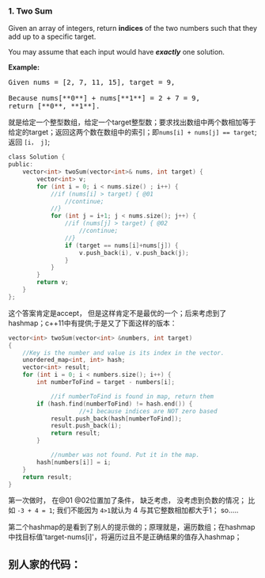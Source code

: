 ### 1. Two Sum


Given an array of integers, return **indices** of the two numbers such that they add up to a specific target.

You may assume that each input would have **_exactly_** one solution.

**Example:**  

<pre>
Given nums = [2, 7, 11, 15], target = 9,

Because nums[**0**] + nums[**1**] = 2 + 7 = 9,
return [**0**, **1**].
</pre>

就是给定一个整型数组，给定一个target整型数；要求找出数组中两个数相加等于给定的target；返回这两个数在数组中的索引；即`nums[i] + nums[j] == target`; 返回 `[i， j]`;

```c
class Solution {
public:
    vector<int> twoSum(vector<int>& nums, int target) {
        vector<int> v;
        for (int i = 0; i < nums.size() ; i++) {
            //if (nums[i] > target) { @01
                //continue;
            //}
            for (int j = i+1; j < nums.size(); j++) {
                //if (nums[j] > target) { @02
                    //continue;
                //}
                if (target == nums[i]+nums[j]) {
                    v.push_back(i), v.push_back(j);
                }
            }
        }
        return v;
    }
};
```
这个答案肯定是accept， 但是这样肯定不是最优的一个；后来考虑到了hashmap；c++11中有提供;于是又了下面这样的版本：
```c
vector<int> twoSum(vector<int> &numbers, int target)
{
    //Key is the number and value is its index in the vector.
	unordered_map<int, int> hash;
	vector<int> result;
	for (int i = 0; i < numbers.size(); i++) {
		int numberToFind = target - numbers[i];

            //if numberToFind is found in map, return them
		if (hash.find(numberToFind) != hash.end()) {
                    //+1 because indices are NOT zero based
			result.push_back(hash[numberToFind]);
			result.push_back(i);			
			return result;
		}

            //number was not found. Put it in the map.
		hash[numbers[i]] = i;
	}
	return result;
}
```


第一次做时， 在@01 @02位置加了条件， 缺乏考虑， 没考虑到负数的情况； 比如 `-3 + 4 = 1`; 我们不能因为 `4>1`就认为 4 与其它整数相加都大于1； so.....

第二个hashmap的是看到了别人的提示做的；原理就是，遍历数组；在hashmap中找目标值'target-nums[i]'，将遍历过且不是正确结果的值存入hashmap；

别人家的代码：
---
